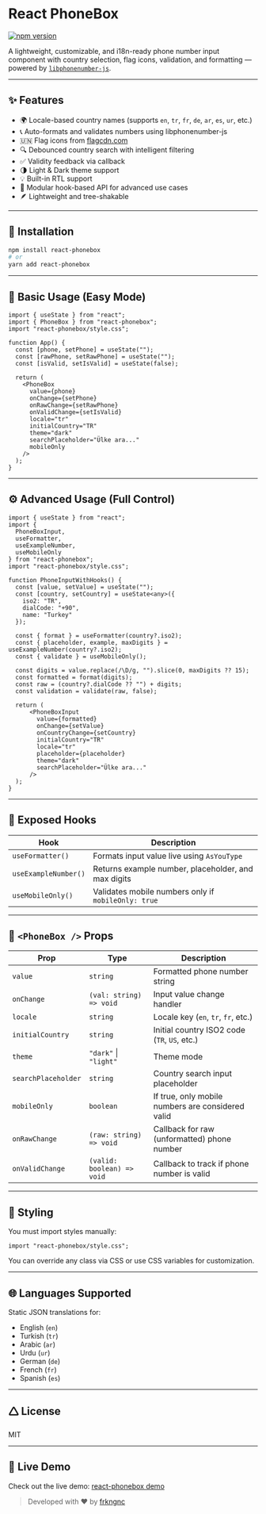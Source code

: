 # React PhoneBox

[![npm version](https://img.shields.io/npm/v/react-phonebox.svg)](https://www.npmjs.com/package/react-phonebox)

A lightweight, customizable, and i18n-ready phone number input component with country selection, flag icons, validation, and formatting — powered by [`libphonenumber-js`](https://github.com/catamphetamine/libphonenumber-js).

---

## ✨ Features

- 🌍 Locale-based country names (supports `en`, `tr`, `fr`, `de`, `ar`, `es`, `ur`, etc.)
- 📞 Auto-formats and validates numbers using libphonenumber-js
- 🇺🇳 Flag icons from [flagcdn.com](https://flagcdn.com)
- 🔍 Debounced country search with intelligent filtering
- ✅ Validity feedback via callback
- 🌗 Light & Dark theme support
- 💡 Built-in RTL support
- 🔧 Modular hook-based API for advanced use cases
- 🪶 Lightweight and tree-shakable

---

## 🚀 Installation

```bash
npm install react-phonebox
# or
yarn add react-phonebox
```

---

## 🔧 Basic Usage (Easy Mode)

```tsx
import { useState } from "react";
import { PhoneBox } from "react-phonebox";
import "react-phonebox/style.css";

function App() {
  const [phone, setPhone] = useState("");
  const [rawPhone, setRawPhone] = useState("");
  const [isValid, setIsValid] = useState(false);

  return (
    <PhoneBox
      value={phone}
      onChange={setPhone}
      onRawChange={setRawPhone}
      onValidChange={setIsValid}
      locale="tr"
      initialCountry="TR"
      theme="dark"
      searchPlaceholder="Ülke ara..."
      mobileOnly
    />
  );
}
```

---

## ⚙️ Advanced Usage (Full Control)

```tsx
import { useState } from "react";
import {
  PhoneBoxInput,
  useFormatter,
  useExampleNumber,
  useMobileOnly
} from "react-phonebox";
import "react-phonebox/style.css";

function PhoneInputWithHooks() {
  const [value, setValue] = useState("");
  const [country, setCountry] = useState<any>({
    iso2: "TR",
    dialCode: "+90",
    name: "Turkey"
  });

  const { format } = useFormatter(country?.iso2);
  const { placeholder, example, maxDigits } = useExampleNumber(country?.iso2);
  const { validate } = useMobileOnly();

  const digits = value.replace(/\D/g, "").slice(0, maxDigits ?? 15);
  const formatted = format(digits);
  const raw = (country?.dialCode ?? "") + digits;
  const validation = validate(raw, false);

  return (
      <PhoneBoxInput
        value={formatted}
        onChange={setValue}
        onCountryChange={setCountry}
        initialCountry="TR"
        locale="tr"
        placeholder={placeholder}
        theme="dark"
        searchPlaceholder="Ülke ara..."
      />
  );
}
```

---

## 🔌 Exposed Hooks

| Hook                 | Description                                                |
|----------------------|------------------------------------------------------------|
| `useFormatter()`     | Formats input value live using `AsYouType`                 |
| `useExampleNumber()` | Returns example number, placeholder, and max digits        |
| `useMobileOnly()`    | Validates mobile numbers only if `mobileOnly: true`        |

---

## 🧪 `<PhoneBox />` Props

| Prop               | Type                           | Description                                                  |
|--------------------|--------------------------------|--------------------------------------------------------------|
| `value`            | `string`                       | Formatted phone number string                                |
| `onChange`         | `(val: string) => void`        | Input value change handler                                   |
| `locale`           | `string`                       | Locale key (`en`, `tr`, `fr`, etc.)                          |
| `initialCountry`   | `string`                       | Initial country ISO2 code (`TR`, `US`, etc.)                 |
| `theme`            | `"dark"` \| `"light"`          | Theme mode                                                   |
| `searchPlaceholder`| `string`                       | Country search input placeholder                             |
| `mobileOnly`       | `boolean`                      | If true, only mobile numbers are considered valid            |
| `onRawChange`      | `(raw: string) => void`        | Callback for raw (unformatted) phone number                  |
| `onValidChange`    | `(valid: boolean) => void`     | Callback to track if phone number is valid                   |

---

## 🧱 Styling

You must import styles manually:

```tsx
import "react-phonebox/style.css";
```

You can override any class via CSS or use CSS variables for customization.

---

## 🌐 Languages Supported

Static JSON translations for:

- English (`en`)
- Turkish (`tr`)
- Arabic (`ar`)
- Urdu (`ur`)
- German (`de`)
- French (`fr`)
- Spanish (`es`)

---

## 🛆 License

MIT

---

## 🔗 Live Demo

Check out the live demo: [react-phonebox demo](https://react-phonebox-demo.vercel.app)

> Developed with ❤️ by [frkngnc](https://github.com/frkngnc)
